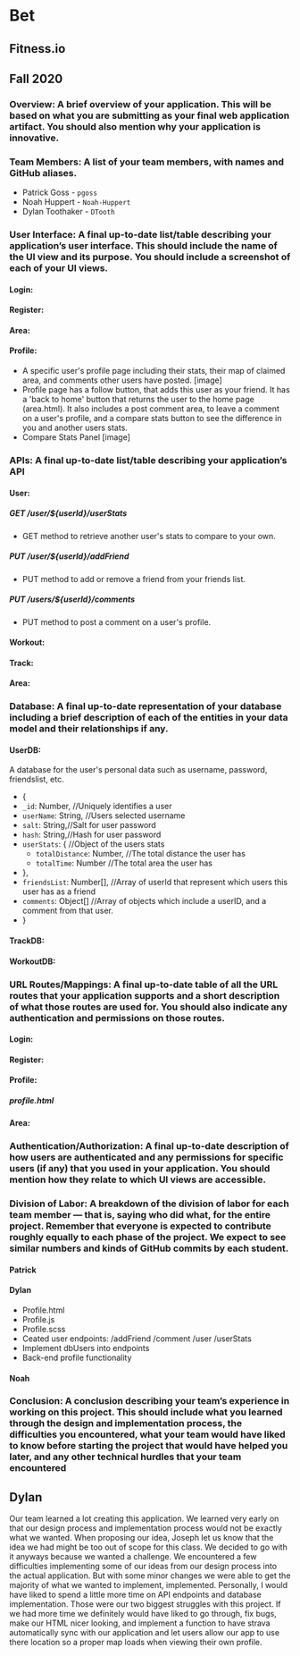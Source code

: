 # Bet
## Fitness.io
## Fall 2020

### Overview: A brief overview of your application. This will be based on what you are submitting as your final web application artifact. You should also mention why your application is innovative.

### Team Members: A list of your team members, with names and GitHub aliases.

 - Patrick Goss - `pgoss`
 - Noah Huppert - `Noah-Huppert`
 - Dylan Toothaker - `DTooth`

### User Interface: A final up-to-date list/table describing your application’s user interface. This should include the name of the UI view and its purpose. You should include a screenshot of each of your UI views.

#### Login:

#### Register:

#### Area:

#### Profile:
- A specific user's profile page including their stats, their map of claimed area, and comments other users have posted.
[image]
- Profile page has a follow button, that adds this user as your friend. It has a 'back to home' button that returns the user to the home page (area.html). It also includes a post comment area, to leave a comment on a user's profile, and a compare stats button to see the difference in you and another users stats.
- Compare Stats Panel
[image]

### APIs: A final up-to-date list/table describing your application’s API

#### User:
##### GET /user/${userId}/userStats
- GET method to retrieve another user's stats to compare to your own.
##### PUT /user/${userId}/addFriend
- PUT method to add or remove a friend from your friends list.
##### PUT /users/${userId}/comments
- PUT method to post a comment on a user's profile.

#### Workout:

#### Track:

#### Area:

### Database: A final up-to-date representation of your database including a brief description of each of the entities in your data model and their relationships if any.

#### UserDB: 
A database for the user's personal data such as username, password, friendslist, etc.
- {
- `_id`: Number, //Uniquely identifies a user
- `userName`: String, //Users selected username
- `salt`: String,//Salt for user password
- `hash`: String,//Hash for user password
- `userStats`: { //Object of the users stats
    -   `totalDistance`: Number, //The total distance the user has
    -   `totalTime`: Number //The total area the user has
- },
- `friendsList`: Number[], //Array of userId that represent which users this user has as a friend
- `comments`: Object[] //Array of objects which include a userID, and a comment from that user.
- }

#### TrackDB:

#### WorkoutDB:

### URL Routes/Mappings: A final up-to-date table of all the URL routes that your application supports and a short description of what those routes are used for. You should also indicate any authentication and permissions on those routes.

#### Login:

#### Register:

#### Profile: 
##### profile.html

#### Area:

### Authentication/Authorization: A final up-to-date description of how users are authenticated and any permissions for specific users (if any) that you used in your application. You should mention how they relate to which UI views are accessible.



### Division of Labor: A breakdown of the division of labor for each team member — that is, saying who did what, for the entire project. Remember that everyone is expected to contribute roughly equally to each phase of the project. We expect to see similar numbers and kinds of GitHub commits by each student.

#### Patrick

#### Dylan
- Profile.html
- Profile.js
- Profile.scss
- Ceated user endpoints: /addFriend /comment /user /userStats
- Implement dbUsers into endpoints
- Back-end profile functionality
#### Noah

### Conclusion: A conclusion describing your team’s experience in working on this project. This should include what you learned through the design and implementation process, the difficulties you encountered, what your team would have liked to know before starting the project that would have helped you later, and any other technical hurdles that your team encountered

## Dylan
Our team learned a lot creating this application. We learned very early on that our design process and implementation process would not be exactly what we wanted. When proposing our idea, Joseph let us know that the idea we had might be too out of scope for this class. We decided to go with it anyways because we wanted a challenge. We encountered a few difficulties implementing some of our ideas from our design process into the actual application. But with some minor changes we were able to get the majority of what we wanted to implement, implemented. Personally, I would have liked to spend a little more time on API endpoints and database implementation. Those were our two biggest struggles with this project. If we had more time we definitely would have liked to go through, fix bugs, make our HTML nicer looking, and implement a function to have strava automatically sync with our application and let users allow our app to use there location so a proper map loads when viewing their own profile. 
